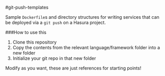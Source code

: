 #git-push-templates

Sample ``Dockerfile``s and directory structures for writing services
that can be deployed via a ``git push`` on a Hasura project.

###How to use this

1. Clone this repository
2. Copy the contents from the relevant language/framework folder into a new folder
3. Initialize your git repo in that new folder

Modify as you want, these are just references for starting points!
